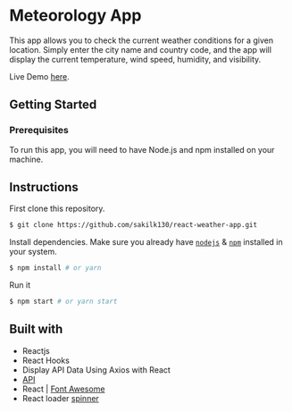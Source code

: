 # Meteorology App

This app allows you to check the current weather conditions for a given location. Simply enter the city name and country code, and the app will display the current temperature, wind speed, humidity, and visibility.

Live Demo [here](https://react-weather-app-v1.netlify.app/).

## Getting Started

### Prerequisites

To run this app, you will need to have Node.js and npm installed on your machine.

## Instructions

First clone this repository.

```bash
$ git clone https://github.com/sakilk130/react-weather-app.git
```

Install dependencies. Make sure you already have [`nodejs`](https://nodejs.org/en/) & [`npm`](https://www.npmjs.com/) installed in your system.

```bash
$ npm install # or yarn
```

Run it

```bash
$ npm start # or yarn start
```

## Built with

- Reactjs
- React Hooks
- Display API Data Using Axios with React
- [API](https://openweathermap.org/api)
- React | [Font Awesome](https://fontawesome.com/how-to-use/on-the-web/using-with/react)
- React loader [spinner](https://www.npmjs.com/package/react-loader-spinner)
